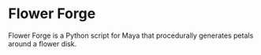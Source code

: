 # Flower Forge

Flower Forge is a Python script for Maya that procedurally generates petals around a flower disk.
